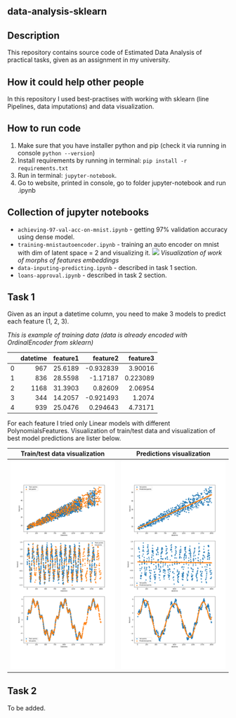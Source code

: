 ## data-analysis-sklearn

## Description

This repository contains source code of Estimated Data Analysis of practical tasks, given as an assignment in my
university.

## How it could help other people

In this repository I used best-practises with working with sklearn (line Pipelines, data imputations) and data
visualization.

## How to run code

1. Make sure that you have installer python and pip (check it via running in console `python --version`)
2. Install requirements by running in terminal: `pip install -r requirements.txt`
3. Run in terminal: `jupyter-notebook`.
4. Go to website, printed in console, go to folder jupyter-notebook and run .ipynb

## Collection of jupyter notebooks

- `achieving-97-val-acc-on-mnist.ipynb` - getting 97% validation accuracy using dense model.
- `training-mnistautoencoder.ipynb` - training an auto encoder on mnist with dim of latent space = 2 and visualizing it.
  ![](figures/mnist-encoder-visualization.gif) *Visualization of work of morphs of features embeddings*
- `data-inputing-predicting.ipynb` - described in task 1 section.
- `loans-approval.ipynb` - described in task 2 section.

## Task 1

Given as an input a datetime column, you need to make 3 models to predict each feature (1, 2, 3).

*This is example of training data (data is already encoded with OrdinalEncoder from sklearn)*

|    |   datetime |   feature1 |   feature2 |   feature3 |
|---:|-----------:|-----------:|-----------:|-----------:|
|  0 |        967 |    25.6189 |  -0.932839 |   3.90016  |
|  1 |        836 |    28.5598 |  -1.17187  |   0.223089 |
|  2 |       1168 |    31.3903 |   0.82609  |   2.06954  |
|  3 |        344 |    14.2057 |  -0.921493 |   1.2074   |
|  4 |        939 |    25.0476 |   0.294643 |   4.73171  |



For each feature I tried only Linear models with different PolynomialsFeatures.
Visualization of train/test data and visualization of best model predictions are lister below.

| Train/test data visualization  | Predictions visualization |
| ------------- | ------------- |
|![](figures/data-inputing-visualization-dataset.png)   | ![](figures/data-inputing-prediction.png)  |


## Task 2 

To be added.
